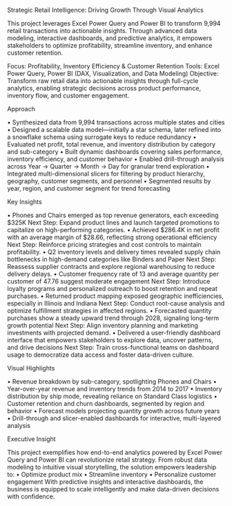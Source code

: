
Strategic Retail Intelligence: Driving Growth Through Visual Analytics

This project leverages Excel Power Query and Power BI to transform 9,994 retail transactions into actionable insights. Through advanced data modeling, interactive dashboards, and predictive analytics, it empowers stakeholders to optimize profitability, streamline inventory, and enhance customer retention.

Focus: Profitability, Inventory Efficiency & Customer Retention
Tools: Excel Power Query, Power BI (DAX, Visualization, and Data Modeling)
Objective: Transform raw retail data into actionable insights through full-cycle analytics, enabling strategic decisions across product performance, inventory flow, and customer engagement.

Approach

• Synthesized data from 9,994 transactions across multiple states and cities
• Designed a scalable data model—initially a star schema, later refined into a snowflake schema using surrogate keys to reduce redundancy
• Evaluated net profit, total revenue, and inventory distribution by category and sub-category
• Built dynamic dashboards covering sales performance, inventory efficiency, and customer behavior
• Enabled drill-through analysis across Year → Quarter → Month → Day for granular trend exploration
• Integrated multi-dimensional slicers for filtering by product hierarchy, geography, customer segments, and personnel
• Segmented results by year, region, and customer segment for trend forecasting

Key Insights

• Phones and Chairs emerged as top revenue generators, each exceeding $325K
Next Step: Expand product lines and launch targeted promotions to capitalize on high-performing categories.
• Achieved $286.4K in net profit with an average margin of $28.66, reflecting strong operational efficiency
Next Step: Reinforce pricing strategies and cost controls to maintain profitability.
• Q2 inventory levels and delivery times revealed supply chain bottlenecks in high-demand categories like Binders and Paper
Next Step: Reassess supplier contracts and explore regional warehousing to reduce delivery delays.
• Customer frequency rate of 13 and average quantity per customer of 47.76 suggest moderate engagement
Next Step: Introduce loyalty programs and personalized outreach to boost retention and repeat purchases.
• Returned product mapping exposed geographic inefficiencies, especially in Illinois and Indiana
Next Step: Conduct root-cause analysis and optimize fulfillment strategies in affected regions.
• Forecasted quantity purchases show a steady upward trend through 2028, signaling long-term growth potential
Next Step: Align inventory planning and marketing investments with projected demand.
• Delivered a user-friendly dashboard interface that empowers stakeholders to explore data, uncover patterns, and drive decisions
Next Step: Train cross-functional teams on dashboard usage to democratize data access and foster data-driven culture.

Visual Highlights

• Revenue breakdown by sub-category, spotlighting Phones and Chairs
• Year-over-year revenue and inventory trends from 2014 to 2017
• Inventory distribution by ship mode, revealing reliance on Standard Class logistics
• Customer retention and churn dashboards, segmented by region and behavior
• Forecast models projecting quantity growth across future years
• Drill-through and slicer-enabled dashboards for interactive, multi-layered analysis

Executive Insight

This project exemplifies how end-to-end analytics powered by Excel Power Query and Power BI can revolutionize retail strategy. From robust data modeling to intuitive visual storytelling, the solution empowers leadership to:
• Optimize product mix
• Streamline inventory
• Personalize customer engagement
With predictive insights and interactive dashboards, the business is equipped to scale intelligently and make data-driven decisions with confidence.
